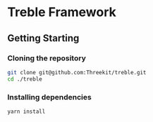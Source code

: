 # Treble Framework

## Getting Starting

### Cloning the repository

```bash
git clone git@github.com:Threekit/treble.git
cd ./treble
```

### Installing dependencies

```bash
yarn install
```
